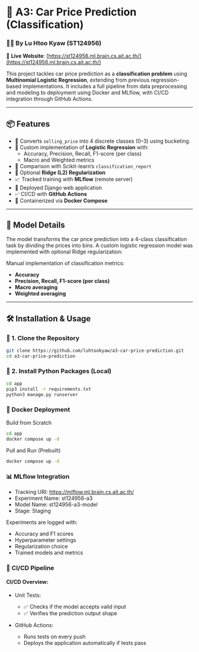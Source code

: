 # 🚗 A3: Car Price Prediction (Classification)

### 👨‍💻 By Lu Htoo Kyaw (ST124956)

🔗 **Live Website**: [https://st124956.ml.brain.cs.ait.ac.th/](https://st124956.ml.brain.cs.ait.ac.th/)

This project tackles car price prediction as a **classification problem** using **Multinomial Logistic Regression**, extending from previous regression-based implementations. It includes a full pipeline from data preprocessing and modeling to deployment using Docker and MLflow, with CI/CD integration through GitHub Actions.

---

## 📦 Features

- 🔢 Converts `selling_price` into 4 discrete classes (0–3) using bucketing.
- 🧮 Custom implementation of **Logistic Regression** with:
  - Accuracy, Precision, Recall, F1-score (per class)
  - Macro and Weighted metrics
- 🧪 Comparison with Scikit-learn’s `classification_report`
- 🧰 Optional **Ridge (L2) Regularization**
- 📈 Tracked training with **MLflow** (remote server)
- 🚀 Deployed Django web application
- ✅ CI/CD with **GitHub Actions**
- 🐳 Containerized via **Docker Compose**

---

## 🧠 Model Details

The model transforms the car price prediction into a 4-class classification task by dividing the prices into bins. A custom logistic regression model was implemented with optional Ridge regularization:


Manual implementation of classification metrics:
- **Accuracy**
- **Precision, Recall, F1-score (per class)**
- **Macro averaging**
- **Weighted averaging**

---

## 🛠️ Installation & Usage

### 🔧 1. Clone the Repository

```bash
git clone https://github.com/luhtookyaw/a3-car-price-prediction.git
cd a3-car-price-prediction
```

### 🐍 2. Install Python Packages (Local)
```bash
cd app
pip3 install -r requirements.txt
python3 manage.py runserver
```
### 🐳 Docker Deployment
Build from Scratch
```bash
cd app
docker compose up -d
```
Pull and Run (Prebuilt)
```bash
docker compose up -d
```
### 📊 MLflow Integration
* Tracking URI: https://mlflow.ml.brain.cs.ait.ac.th/
* Experiment Name: st124956-a3
* Model Name: st124956-a3-model
* Stage: Staging

Experiments are logged with:
* Accuracy and F1 scores
* Hyperparameter settings
* Regularization choice
* Trained models and metrics

### 🔁 CI/CD Pipeline
#### CI/CD Overview:
* Unit Tests:
  * ✅ Checks if the model accepts valid input
  * ✅ Verifies the prediction output shape

* GitHub Actions:
  * Runs tests on every push
  * Deploys the application automatically if tests pass



